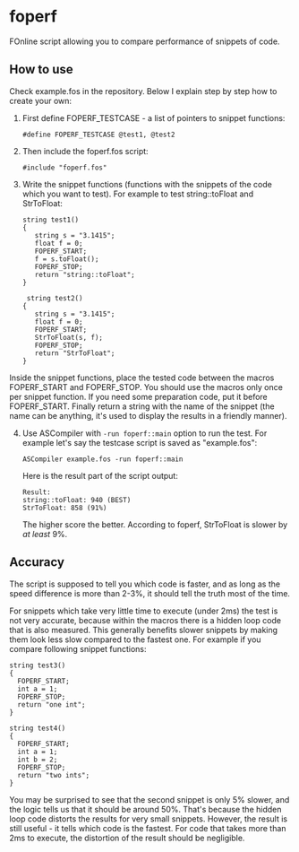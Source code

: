 foperf
======

FOnline script allowing you to compare performance of snippets of code.

How to use
----------

Check example.fos in the repository.
Below I explain step by step how to create your own:

1. First define FOPERF_TESTCASE - a list of pointers to snippet functions:

   ```#define FOPERF_TESTCASE @test1, @test2```

2. Then include the foperf.fos script:

   ```#include "foperf.fos"```

3. Write the snippet functions (functions with the snippets of the code which
   you want to test). For example to test string::toFloat and StrToFloat:
   ```
   string test1()
   {
      string s = "3.1415";
      float f = 0;
      FOPERF_START;
      f = s.toFloat();
      FOPERF_STOP;
      return "string::toFloat";
   }
   
    string test2()
   {
      string s = "3.1415";
      float f = 0;
      FOPERF_START;
      StrToFloat(s, f);
      FOPERF_STOP;
      return "StrToFloat";
   }
   ```
Inside the snippet functions, place the tested code between the macros
FOPERF_START and FOPERF_STOP. You should use the macros only once per snippet
function. If you need some preparation code, put it before FOPERF_START. Finally
return a string with the name of the snippet (the name can be anything, it's
used to display the results in a friendly manner).

4. Use ASCompiler with `-run foperf::main` option to run the test.
   For example let's say the testcase script is saved as "example.fos":
   
   ```ASCompiler example.fos -run foperf::main```
   
   Here is the result part of the script output:
   
   ```
   Result:
   string::toFloat: 940 (BEST)
   StrToFloat: 858 (91%)
   ```
   The higher score the better.
   According to foperf, StrToFloat is slower by *at least* 9%.
 
Accuracy
--------

The script is supposed to tell you which code is faster, and as long as the speed
difference is more than 2-3%, it should tell the truth most of the time.

For snippets which take very little time to execute (under 2ms) the test is not
very accurate, because within the macros there is a hidden loop code that is
also measured. This generally benefits slower snippets by making them look less
slow compared to the fastest one. For example if you compare following snippet
functions:

```
string test3()
{
  FOPERF_START;
  int a = 1;
  FOPERF_STOP;
  return "one int";
}

string test4()
{
  FOPERF_START;
  int a = 1;
  int b = 2;
  FOPERF_STOP;
  return "two ints";
}
```

You may be surprised to see that the second snippet is only 5% slower, and the
logic tells us that it should be around 50%. That's because the hidden loop code
distorts the results for very small snippets. However, the result is still
useful - it tells which code is the fastest. For code that takes more than 2ms
to execute, the distortion of the result should be negligible.

